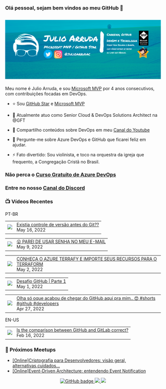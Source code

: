 ### Olá pessoal, sejam bem vindos ao meu GitHub 👋

## [![Julio Arruda Header](https://raw.githubusercontent.com/julioarruda/julioarruda/master/fundo%20github.png)](https://youtube.com/user/julioarrudac)
Meu nome é Julio Arruda, e sou [Microsoft MVP](https://mvp.microsoft.com/pt-br/PublicProfile/5002557?fullName=Julio%20%20Arruda) por 4 anos consecutivos, com contribuições focadas em DevOps.


- ⭐ Sou [GitHub Star](https://stars.github.com/profiles/julioarruda) e [Microsoft MVP](https://mvp.microsoft.com/pt-br/PublicProfile/5002557?fullName=Julio%20%20Arruda)

- 🔭 Atualmente atuo como Senior Cloud & DevOps Solutions Architect na @GFT

- 👯 Compartilho conteúdos sobre DevOps em meu [Canal do Youtube](https://youtube.com/user/julioarrudac)

- 💬 Pergunte-me sobre Azure DevOps e GitHub que ficarei feliz em ajudar.

- ⚡ Fato divertido: Sou violinista, e toco na orquestra da igreja que frequento, a Congregação Cristã no Brasil.


### Não perca o [Curso Gratuito de Azure DevOps](https://github.com/julioarruda/Curso-Azure-DevOps)

### Entre no nosso [Canal do Discord](https://discord.gg/HAr9WFYkpB)


### 📺 Vídeos Recentes

PT-BR

<!-- YOUTUBE:START --><table><tr><td><a href="https://www.youtube.com/watch?v=MPxICLEhVTE"><img width="140px" src="https://i.ytimg.com/vi/MPxICLEhVTE/mqdefault.jpg"></a></td>
<td><a href="https://www.youtube.com/watch?v=MPxICLEhVTE">Existia controle de versão antes do Git??</a><br/>May 16, 2022</td></tr></table>
<table><tr><td><a href="https://www.youtube.com/watch?v=ykPirMg_D5s"><img width="140px" src="https://i.ytimg.com/vi/ykPirMg_D5s/mqdefault.jpg"></a></td>
<td><a href="https://www.youtube.com/watch?v=ykPirMg_D5s">😮​ PAREI DE USAR SENHA NO MEU E-MAIL</a><br/>May 9, 2022</td></tr></table>
<table><tr><td><a href="https://www.youtube.com/watch?v=7t4eEoa9Ruc"><img width="140px" src="https://i.ytimg.com/vi/7t4eEoa9Ruc/mqdefault.jpg"></a></td>
<td><a href="https://www.youtube.com/watch?v=7t4eEoa9Ruc">CONHEÇA O AZURE TERRAFY E IMPORTE SEUS RECURSOS PARA O TERRAFORM</a><br/>May 2, 2022</td></tr></table>
<table><tr><td><a href="https://www.youtube.com/watch?v=Nhjaxoxkc2I"><img width="140px" src="https://i.ytimg.com/vi/Nhjaxoxkc2I/mqdefault.jpg"></a></td>
<td><a href="https://www.youtube.com/watch?v=Nhjaxoxkc2I">Desafio GitHub | Parte 1</a><br/>May 1, 2022</td></tr></table>
<table><tr><td><a href="https://www.youtube.com/watch?v=i6I0agdg4vw"><img width="140px" src="https://i.ytimg.com/vi/i6I0agdg4vw/mqdefault.jpg"></a></td>
<td><a href="https://www.youtube.com/watch?v=i6I0agdg4vw">Olha só oque acabou de chegar do GitHub aqui pra mim.. 😍 #shorts #github #developers</a><br/>Apr 27, 2022</td></tr></table>
<!-- YOUTUBE:END -->

EN-US
<!-- YOUTUBEEN:START --><table><tr><td><a href="https://www.youtube.com/watch?v=wHo1ftsyzNE"><img width="140px" src="https://i.ytimg.com/vi/wHo1ftsyzNE/mqdefault.jpg"></a></td>
<td><a href="https://www.youtube.com/watch?v=wHo1ftsyzNE">Is the comparison between GitHub and GitLab correct?</a><br/>Feb 16, 2022</td></tr></table>
<!-- YOUTUBEEN:END -->

### 🚀  Próximos Meetups

<!-- MEETUP:START -->
- [[Online]Criptografia para Desenvolvedores: visão geral, alternativas,cuidados...](https://www.meetup.com/Net-Vale/events/285861233/)
- [[Online]Event-Driven Architecture: entendendo Event Notification](https://www.meetup.com/Net-Vale/events/285839314/)
<!-- MEETUP:END -->


<p align="center">
  <a href="https://github.com/julioarruda?tab=followers">
    <img src="https://img.shields.io/github/followers/julioarruda?label=Followers&logo=GitHub&style=for-the-badge" alt="GitHub badge" />
  </a>
  <a href="http://twitter.com/julioarrudac">
    <img src="https://img.shields.io/twitter/follow/julioarrudac?label=Twitter&logo=twitter&style=for-the-badge" />
  </a>
  <a href="http://youtube.com/c/julioarruda?sub_confirmation=1">
    <img src="https://img.shields.io/youtube/views/4BYlkYtHNus?label=YouTube&logo=YouTube&style=for-the-badge" />
  </a>
</p>

<!--
**julioarruda/julioarruda** is a ✨ _special_ ✨ repository because its `README.md` (this file) appears on your GitHub profile.

Here are some ideas to get you started:

- 🔭 I’m currently working on ...
- 🌱 I’m currently learning ...
- 👯 I’m looking to collaborate on ...
- 🤔 I’m looking for help with ...
- 💬 Ask me about ...
- 📫 How to reach me: ...
- 😄 Pronouns: ...
- ⚡ Fun fact: ...
-->
